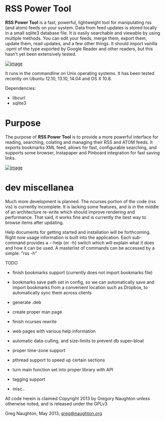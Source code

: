 RSS Power Tool
=======

**RSS Power Tool** is a fast, powerful, lightweight tool for manipulating
rss (and atom) feeds on your system.  Data from feed updates is stored
locally in a small sqlite3 database file.  It is easily searchable and
viewable by using multiple methods. You can edit your feeds, merge them,
export them, update them, read updates, and a few other things. It should
import vanilla .opml of the type exported by Google Reader and other readers,
but this hasn't yet been extensively tested.

[![image](https://camo.githubusercontent.com/8fe2d0d124abf929ee00b33f18070bcdbf32b64e/687474703a2f2f6d7974686d616368696e652e6f72672f696d616765732f7270745f6974656d5f766965772e706e67)](https://github.com/gmn/rsstool/wiki/RSS-Power-Tool---Main-Page "Click for more Images and Instructions")

It runs in the commandline on Unix operating systems.
It has been tested recently on Ubuntu 12.10, 13.10, 14.04 and OS X 10.8.

Dependencies:
- libcurl
- sqlite3

# Purpose

The purpose of **RSS Power Tool** is to provide a more powerful interface for reading, searching, colating and managing their RSS and ATOM feeds. It exports bookmarks XML feed, allows for fast, configurable searching, and supports some browser, Instapaper and Pinboard integration for fast saving links.

[![image](https://camo.githubusercontent.com/cbc902f133a70f7363ca0b68c5738ef00ccb736a/687474703a2f2f6d7974686d616368696e652e6f72672f696d616765732f7270745f6974656d5f6c6973745f766965772e706e67)](https://github.com/gmn/rsstool/wiki/RSS-Power-Tool---Main-Page "Click here for instructions")

# dev miscellanea

Much more development is planned. The ncurses portion of the code (rss vis) is
currently incomplete.  It is lacking some features, and is in the middle
of an architecture re-write which should improve rendering and performance.
That said, it works fine and is currently the best way to browse items after
updating.

Help documents for getting started and installation will be forthcoming.
Right now usage information is built into the application. Each sub-command
provides a --help (or -h) switch which will explain what it does and how it
can be used. A masterlist of commands can be accessed by a simple: "rss -h"

TODO
- finish bookmarks support (currently does not import bookmarks file)
- bookmarks save path set in config, so we can automatically save and import
    bookmarks from a convenient location such as Dropbox, to automatically
    sync them across clients

- generate .deb
- create proper man page
- finish ncurses rewrite
- web pages with various help information
- automatic data-culling, and size-limits to prevent db super-bloat
- proper time-zone support
- pthread support to speed up certain sections
- turn main function set into proper library with API
- tagging support
- misc..

All code herein is claimed Copyright 2013 by Gregory Naughton unless
otherwise noted, and is released under the GPLv3.

Greg Naughton, May 2013, greg@naughton.org

